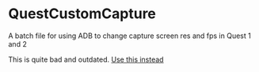 # QuestCustomCapture
A batch file for using ADB to change capture screen res and fps in Quest 1 and 2

This is quite bad and outdated. [Use this instead](https://github.com/mitchv2020/QuestToolbox)
